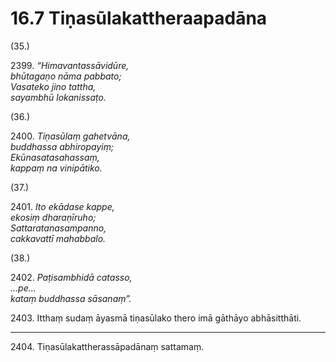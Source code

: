 # 16.7 Tiṇasūlakattheraapadāna

(35.)

2399\. _“Himavantassāvidūre,_  
_bhūtagaṇo nāma pabbato;_  
_Vasateko jino tattha,_  
_sayambhū lokanissaṭo._  

(36.)

2400\. _Tiṇasūlaṃ gahetvāna,_  
_buddhassa abhiropayiṃ;_  
_Ekūnasatasahassaṃ,_  
_kappaṃ na vinipātiko._  

(37.)

2401\. _Ito ekādase kappe,_  
_ekosiṃ dharaṇīruho;_  
_Sattaratanasampanno,_  
_cakkavattī mahabbalo._  

(38.)

2402\. _Paṭisambhidā catasso,_  
_…pe…_  
_kataṃ buddhassa sāsanaṃ”._  

2403\. Itthaṃ sudaṃ āyasmā tiṇasūlako thero imā gāthāyo abhāsitthāti.

---

2404\. Tiṇasūlakattherassāpadānaṃ sattamaṃ.
